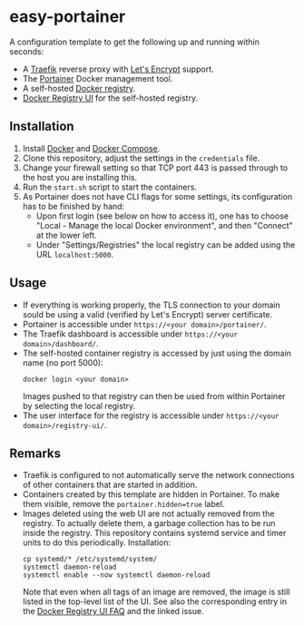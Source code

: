 # easy-portainer

A configuration template to get the following up and running within seconds:

* A [Traefik](https://traefik.io/) reverse proxy with [Let's Encrypt](https://letsencrypt.org/) support.
* The [Portainer](https://www.portainer.io/) Docker management tool.
* A self-hosted [Docker registry](https://docs.docker.com/registry/deploying/).
* [Docker Registry UI](https://joxit.dev/docker-registry-ui/) for the self-hosted registry.

## Installation

1. Install [Docker](https://docs.docker.com/install/) and [Docker Compose](https://docs.docker.com/compose/install/).
2. Clone this repository, adjust the settings in the `credentials` file.
3. Change your firewall setting so that TCP port 443 is passed through to the host you are installing this.
4. Run the `start.sh` script to start the containers.
5. As Portainer does not have CLI flags for some settings, its configuration has to be finished by hand:
   * Upon first login (see below on how to access it), one has to choose
     "Local - Manage the local Docker environment", and then "Connect" at the lower left.
   * Under "Settings/Registries" the local registry can be added using the URL `localhost:5000`.

## Usage

* If everything is working properly, the TLS connection to your domain sould be using
  a valid (verified by Let's Encrypt) server certificate.
* Portainer is accessible under `https://<your domain>/portainer/`.
* The Traefik dashboard is accessible under `https://<your domain>/dashboard/`.
* The self-hosted container registry is accessed by just using the domain name (no port 5000):
  ```
  docker login <your domain>
  ```
  Images pushed to that registry can then be used from within Portainer by selecting the local registry.
* The user interface for the registry is accessible under `https://<your domain>/registry-ui/`.

## Remarks

* Traefik is configured to not automatically serve the network connections of other containers that are started
  in addition.
* Containers created by this template are hidden in Portainer. To make them visible, remove the
  `portainer.hidden=true` label.
* Images deleted using the web UI are not actually removed from the registry. To actually delete them,
  a garbage collection has to be run inside the registry. This repository contains systemd service and
  timer units to do this periodically. Installation:
  ```
  cp systemd/* /etc/systemd/system/
  systemctl daemon-reload
  systemctl enable --now systemctl daemon-reload
  ```
  Note that even when all tags of an image are removed, the image is still listed in the top-level list
  of the UI. See also the corresponding entry in the
  [Docker Registry UI FAQ](https://github.com/Joxit/docker-registry-ui#faq) and the linked issue.
